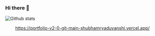 ### Hi there 👋

<!--
**shubhamryaduvanshi/shubhamryaduvanshi** is a ✨ _special_ ✨ repository because its `README.md` (this file) appears on your GitHub profile.

Here are some ideas to get you started:

- 🔭 I’m currently working on javascript mini projects.
- 🌱 I’m currently learning javascript
- 👯 I’m looking to collaborate on 
- 🤔 I’m looking for help with ...
- 📫 How to reach me: yshubhamr@gmail.com
-->
![Github stats](https://github-readme-stats.vercel.app/api?username=shubhamryaduvanshi)

<code><img height='12px' src="https://upload.wikimedia.org/wikipedia/commons/6/6a/JavaScript-logo.png"></img></code>
<code><img height='12px' src='https://styles.redditmedia.com/t5_2su6s/styles/communityIcon_4g1uo0kd87c61.png' /></code>
https://portfolio-v2-0-git-main-shubhamryaduvanshi.vercel.app/
